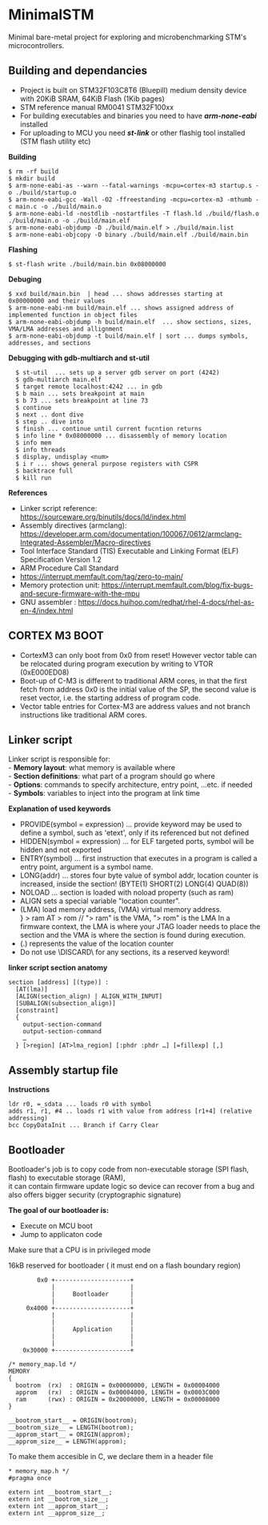 
# MinimalSTM #    
Minimal bare-metal project for exploring and microbenchmarking STM's microcontrollers. 


## Building and dependancies  ## 
- Project is built on  STM32F103C8T6 (Bluepill) medium density device with 20KiB SRAM, 64KiB Flash (1Kib pages)
- STM reference manual RM0041 STM32F100xx
- For building executables and binaries you need to have ***arm-none-eabi*** installed  
- For uploading to MCU you need ***st-link*** or other flashig tool installed (STM flash utility etc)   


**Building**
```
$ rm -rf build
$ mkdir build
$ arm-none-eabi-as --warn --fatal-warnings -mcpu=cortex-m3 startup.s -o ./build/startup.o
$ arm-none-eabi-gcc -Wall -O2 -ffreestanding -mcpu=cortex-m3 -mthumb -c main.c -o ./build/main.o
$ arm-none-eabi-ld -nostdlib -nostartfiles -T flash.ld ./build/flash.o ./build/main.o -o ./build/main.elf
$ arm-none-eabi-objdump -D ./build/main.elf > ./build/main.list
$ arm-none-eabi-objcopy -O binary ./build/main.elf ./build/main.bin
```

**Flashing** 
```
$ st-flash write ./build/main.bin 0x08000000
```

**Debuging**  
```
$ xxd build/main.bin  | head ... shows addresses starting at 0x00000000 and their values 
$ arm-none-eabi-nm build/main.elf ... shows assigned address of implemented function in object files
$ arm-none-eabi-objdump -h build/main.elf  ... show sections, sizes, VMA/LMA addresses and allignment 
$ arm-none-eabi-objdump -t build/main.elf | sort ... dumps symbols, addresses, and sections 
```

**Debugging with gdb-multiarch and st-util**
```
  $ st-util  ... sets up a server gdb server on port (4242)
  $ gdb-multiarch main.elf
  $ target remote localhost:4242 ... in gdb
  $ b main ... sets breakpoint at main
  $ b 73 ... sets breakpoint at line 73
  $ continue
  $ next .. dont dive 
  $ step .. dive into 
  $ finish ... continue until current fucntion returns 
  $ info line * 0x08000000 ... disassembly of memory location
  $ info mem 
  $ info threads
  $ display, undisplay <num>
  $ i r ... shows general purpose registers with CSPR 
  $ backtrace full
  $ kill run
```    



**References**
- Linker script reference: https://sourceware.org/binutils/docs/ld/index.html
- Assembly directives (armclang): https://developer.arm.com/documentation/100067/0612/armclang-Integrated-Assembler/Macro-directives 
- Tool Interface Standard (TIS) Executable and Linking Format (ELF) Specification Version 1.2
- ARM Procedure Call Standard 
- https://interrupt.memfault.com/tag/zero-to-main/
- Memory protection unit: https://interrupt.memfault.com/blog/fix-bugs-and-secure-firmware-with-the-mpu  
- GNU assembler : https://docs.huihoo.com/redhat/rhel-4-docs/rhel-as-en-4/index.html



## CORTEX M3 BOOT ## 
- CortexM3 can only boot from 0x0 from reset! However vector table can be relocated during program execution by writing to VTOR (0xE000ED08)  
- Boot-up of C-M3 is different to traditional ARM cores, in that the first fetch from address 0x0 is the initial value of the SP, the second value is reset vector, i.e. the starting address of program code.  
- Vector table entries for Cortex-M3 are address values and not branch instructions like traditional ARM cores.


## Linker script ## 

Linker script is responsible for:  
    - **Memory layout**: what memory is available where  
    - **Section definitions**: what part of a program should go where  
    - **Options**: commands to specify architecture, entry point, …etc. if needed  
    - **Symbols**: variables to inject into the program at link time  

**Explanation of used keywords**
- PROVIDE(symbol = expression) ... provide keyword may be used to define a symbol, such as      'etext', only if its referenced but not defined  
- HIDDEN(symbol = expression) ... for ELF targeted ports, symbol will be hidden and not exported
- ENTRY(symbol) ... first instruction that executes in a program is called a entry point, argument is a symbol name.
- LONG(addr) ... stores four byte value of symbol addr, location counter is increased, inside the section! (BYTE(1) SHORT(2) LONG(4) QUAD(8))
- NOLOAD ... section is loaded with noload property (such as ram)
- ALIGN sets a special variable "location counter".  
- (LMA) load memory address, (VMA) virtual memory address.  
  } > ram AT > rom  // "> ram" is the VMA, "> rom" is the LMA 
  In a firmware context, the LMA is where your JTAG loader needs to place the section and the VMA
  is where the section is found during execution.
- (.) represents the value of the location counter 
- Do not use \DISCARD\ for any sections, its a reserved keyword!



**linker script section anatomy**
```
section [address] [(type)] :
  [AT(lma)]
  [ALIGN(section_align) | ALIGN_WITH_INPUT]
  [SUBALIGN(subsection_align)]
  [constraint]
  {
    output-section-command
    output-section-command
    …
  } [>region] [AT>lma_region] [:phdr :phdr …] [=fillexp] [,]
```




## Assembly startup file ##

**Instructions** 
```
ldr r0, =_sdata ... loads r0 with symbol 
adds r1, r1, #4 .. loads r1 with value from address [r1+4] (relative addressing)
bcc CopyDataInit ... Branch if Carry Clear
```

## Bootloader ##

  Bootloader's job is to copy code from non-executable storage (SPI flash, flash) to executable storage (RAM),  
  it can contain firmware update logic so device can recover from a bug and also offers bigger security  (cryptographic signature)

**The goal of our bootloader is:**
- Execute on MCU boot  
- Jump to applicaton code   




Make sure that a CPU is in privileged mode  

16kB reserved for bootloader ( it must end on a flash boundary region)  
```
        0x0 +---------------------+
            |                     |
            |     Bootloader      |
            |                     |
     0x4000 +---------------------+
            |                     |
            |                     |
            |     Application     |
            |                     |
            |                     |
    0x30000 +---------------------+

```

```
/* memory_map.ld */
MEMORY
{
  bootrom  (rx)  : ORIGIN = 0x00000000, LENGTH = 0x00004000
  approm   (rx)  : ORIGIN = 0x00004000, LENGTH = 0x0003C000
  ram      (rwx) : ORIGIN = 0x20000000, LENGTH = 0x00008000
}

__bootrom_start__ = ORIGIN(bootrom);
__bootrom_size__ = LENGTH(bootrom);
__approm_start__ = ORIGIN(approm);
__approm_size__ = LENGTH(approm);
```


To make them accesible in C, we declare them in a header file 
```
* memory_map.h */
#pragma once

extern int __bootrom_start__;
extern int __bootrom_size__;
extern int __approm_start__;
extern int __approm_size__;
```